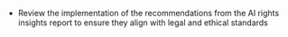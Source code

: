 - Review the implementation of the recommendations from the AI rights insights report to ensure they align with legal and ethical standards
